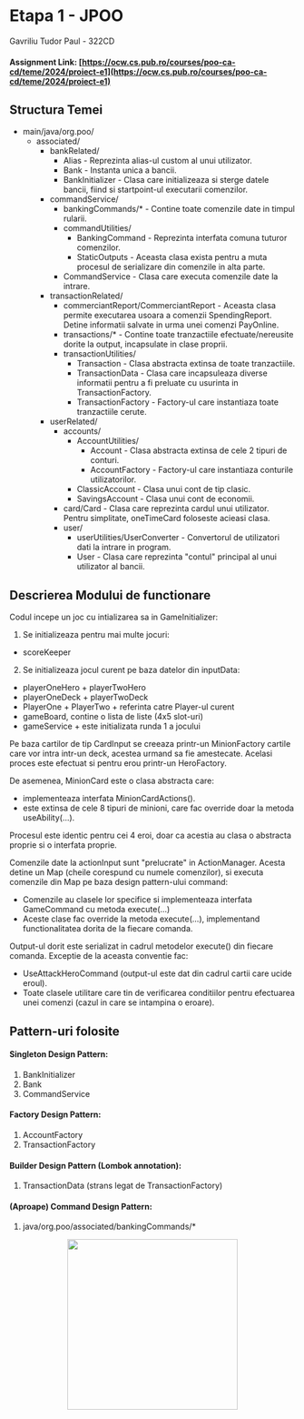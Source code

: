 

# Etapa 1 - JPOO
Gavriliu Tudor Paul - 322CD
#### Assignment Link: [https://ocw.cs.pub.ro/courses/poo-ca-cd/teme/2024/proiect-e1](https://ocw.cs.pub.ro/courses/poo-ca-cd/teme/2024/proiect-e1)

## Structura Temei

* main/java/org.poo/
    * associated/
        * bankRelated/
          * Alias - Reprezinta alias-ul custom al unui utilizator. 
          * Bank - Instanta unica a bancii.
          * BankInitializer - Clasa care initializeaza si sterge datele bancii, fiind si startpoint-ul executarii comenzilor.
        * commandService/
          * bankingCommands/* - Contine toate comenzile date in timpul rularii.
          * commandUtilities/
            * BankingCommand - Reprezinta interfata comuna tuturor comenzilor.
            * StaticOutputs - Aceasta clasa exista pentru a muta procesul de serializare din comenzile in alta parte.
          * CommandService - Clasa care executa comenzile date la intrare.
        * transactionRelated/
          * commerciantReport/CommerciantReport - Aceasta clasa permite executarea usoara a comenzii SpendingReport.
                                                  Detine informatii salvate in urma unei comenzi PayOnline.
          * transactions/* - Contine toate tranzactiile efectuate/nereusite dorite la output, incapsulate in clase proprii.
          * transactionUtilities/
            * Transaction - Clasa abstracta extinsa de toate tranzactiile.
            * TransactionData - Clasa care incapsuleaza diverse informatii pentru a fi preluate cu usurinta in TransactionFactory.
            * TransactionFactory - Factory-ul care instantiaza toate tranzactiile cerute.
        * userRelated/
          * accounts/
            * AccountUtilities/
              * Account - Clasa abstracta extinsa de cele 2 tipuri de conturi.
              * AccountFactory - Factory-ul care instantiaza conturile utilizatorilor.
            * ClassicAccount - Clasa unui cont de tip clasic.
            * SavingsAccount - Clasa unui cont de economii.
          * card/Card - Clasa care reprezinta cardul unui utilizator.
                        Pentru simplitate, oneTimeCard foloseste acieasi clasa.
          * user/
            * userUtilities/UserConverter - Convertorul de utilizatori dati la intrare in program.
            * User - Clasa care reprezinta "contul" principal al unui utilizator al bancii.

## Descrierea Modului de functionare

Codul incepe un joc cu intializarea sa in GameInitializer:
1. Se initializeaza pentru mai multe jocuri:
- scoreKeeper

2. Se initializeaza jocul curent pe baza datelor din inputData:
- playerOneHero + playerTwoHero
- playerOneDeck + playerTwoDeck
- PlayerOne + PlayerTwo + referinta catre Player-ul curent
- gameBoard, contine o lista de liste (4x5 slot-uri)
- gameService + este initializata runda 1 a jocului

Pe baza cartilor de tip CardInput se creeaza printr-un MinionFactory
cartile care vor intra intr-un deck, acestea urmand sa fie amestecate.
Acelasi proces este efectuat si pentru erou printr-un HeroFactory.

De asemenea, MinionCard este o clasa abstracta care:
- implementeaza interfata MinionCardActions().
- este extinsa de cele 8 tipuri de minioni, care fac override
  doar la metoda useAbility(...).

Procesul este identic pentru cei 4 eroi, doar ca acestia au clasa o
abstracta proprie si o interfata proprie.

Comenzile date la actionInput sunt "prelucrate" in ActionManager.
Acesta detine un Map (cheile corespund cu numele comenzilor),
si executa comenzile din Map pe baza design pattern-ului command:
- Comenzile au clasele lor specifice si implementeaza interfata GameCommand
  cu metoda execute(...)
- Aceste clase fac override la metoda execute(...),
  implementand functionalitatea dorita de la fiecare comanda.

Output-ul dorit este serializat in cadrul metodelor execute() din fiecare comanda.
Exceptie de la aceasta conventie fac:
- UseAttackHeroCommand (output-ul este dat din cadrul cartii care ucide eroul).
- Toate clasele utilitare care tin de verificarea conditiilor pentru efectuarea
  unei comenzi (cazul in care se intampina o eroare).

## Pattern-uri folosite
#### Singleton Design Pattern:
1. BankInitializer
2. Bank
3. CommandService

#### Factory Design Pattern:
1. AccountFactory
2. TransactionFactory

#### Builder Design Pattern (Lombok annotation):
1. TransactionData (strans legat de TransactionFactory)

#### (Aproape) Command Design Pattern:
1. java/org.poo/associated/bankingCommands/*

<div align="center"><img src="https://media1.tenor.com/m/aNAxmoSej-MAAAAd/dead-yukari.gif" width="300px"></div>